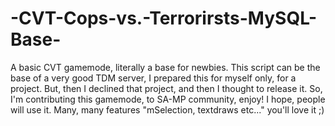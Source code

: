 # -CVT-Cops-vs.-Terrorirsts-MySQL-Base-
A basic CVT gamemode, literally a base for newbies. This script can be the base of a very good TDM server, I prepared this for myself only, for a project. But, then I declined that project, and then I thought to release it. So, I'm contributing this gamemode, to SA-MP community, enjoy! I hope, people will use it. Many, many features "mSelection, textdraws etc..." you'll love it ;)
